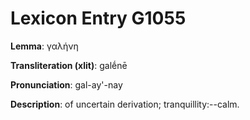 # Lexicon Entry G1055

**Lemma**: γαλήνη

**Transliteration (xlit)**: galḗnē

**Pronunciation**: gal-ay'-nay

**Description**:
of uncertain derivation; tranquillity:--calm.
